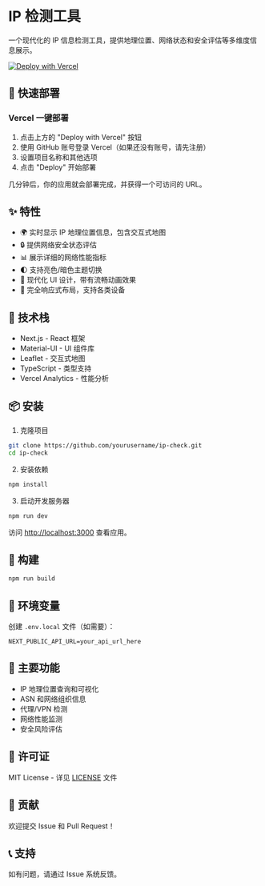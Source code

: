 # IP 检测工具

一个现代化的 IP 信息检测工具，提供地理位置、网络状态和安全评估等多维度信息展示。

[![Deploy with Vercel](https://vercel.com/button)](https://vercel.com/new/clone?repository-url=https%3A%2F%2Fgithub.com%2FProtomyst%2Fip-check)

## 🚀 快速部署

### Vercel 一键部署
1. 点击上方的 "Deploy with Vercel" 按钮
2. 使用 GitHub 账号登录 Vercel（如果还没有账号，请先注册）
3. 设置项目名称和其他选项
4. 点击 "Deploy" 开始部署

几分钟后，你的应用就会部署完成，并获得一个可访问的 URL。

## ✨ 特性

- 🌍 实时显示 IP 地理位置信息，包含交互式地图
- 🔒 提供网络安全状态评估
- 📊 展示详细的网络性能指标
- 🌓 支持亮色/暗色主题切换
- 🎨 现代化 UI 设计，带有流畅动画效果
- 📱 完全响应式布局，支持各类设备

## 🚀 技术栈

- Next.js - React 框架
- Material-UI - UI 组件库
- Leaflet - 交互式地图
- TypeScript - 类型支持
- Vercel Analytics - 性能分析

## 📦 安装

1. 克隆项目

```bash
git clone https://github.com/yourusername/ip-check.git
cd ip-check
```

2. 安装依赖

```bash
npm install
```

3. 启动开发服务器

```bash
npm run dev
```

访问 [http://localhost:3000](http://localhost:3000) 查看应用。

## 🔨 构建

```bash
npm run build
```

## 📝 环境变量

创建 `.env.local` 文件（如需要）：

```env
NEXT_PUBLIC_API_URL=your_api_url_here
```

## 🌟 主要功能

- IP 地理位置查询和可视化
- ASN 和网络组织信息
- 代理/VPN 检测
- 网络性能监测
- 安全风险评估

## 📄 许可证

MIT License - 详见 [LICENSE](LICENSE) 文件

## 🤝 贡献

欢迎提交 Issue 和 Pull Request！

## 📞 支持

如有问题，请通过 Issue 系统反馈。